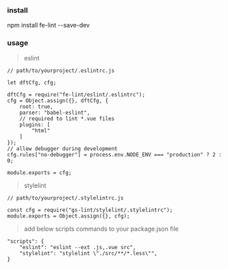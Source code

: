 ### install
npm install fe-lint --save-dev

### usage

> eslint
```
// path/to/yourproject/.eslintrc.js

let dftCfg, cfg;

dftCfg = require("fe-lint/eslint/.eslintrc");
cfg = Object.assign({}, dftCfg, {
    root: true,
    parser: "babel-eslint",
    // required to lint *.vue files
    plugins: [
        "html"
    ]
});
// allow debugger during development
cfg.rules["no-debugger"] = process.env.NODE_ENV === "production" ? 2 : 0;

module.exports = cfg;
```
> stylelint
```
// path/to/yourproject/.stylelintrc.js

const cfg = require("gs-lint/stylelint/.stylelintrc");
module.exports = Object.assign({}, cfg);
```

> add below scripts commands to your package.json file
```
"scripts": {
    "eslint": "eslint --ext .js,.vue src",
    "stylelint": "stylelint \"./src/**/*.less\"",
}

```
